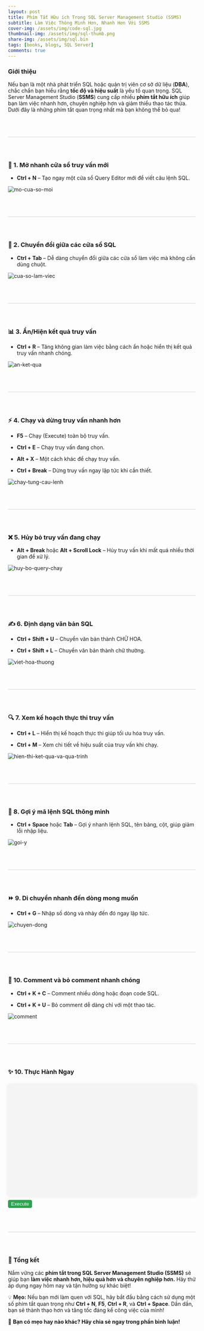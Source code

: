 ```yaml
---
layout: post
title: Phím Tắt Hữu ích Trong SQL Server Management Studio (SSMS)
subtitle: Làm Việc Thông Minh Hơn, Nhanh Hơn Với SSMS
cover-img: /assets/img/code-sql.jpg
thumbnail-img: /assets/img/sql-thumb.png
share-img: /assets/img/sql.bin
tags: [books, blogs, SQL Server]
comments: true
---
```


### Giới thiệu
Nếu bạn là một nhà phát triển SQL hoặc quản trị viên cơ sở dữ liệu (**DBA**), chắc chắn bạn hiểu rằng **tốc độ và hiệu suất** là yếu tố quan trọng. SQL Server Management Studio (**SSMS**) cung cấp nhiều **phím tắt hữu ích** giúp bạn làm việc nhanh hơn, chuyên nghiệp hơn và giảm thiểu thao tác thừa. Dưới đây là những phím tắt quan trọng nhất mà bạn không thể bỏ qua!

<div style="border: 1px solid #e6e6e6; margin:64px 0"></div>

### 🚀 1. Mở nhanh cửa sổ truy vấn mới
* **Ctrl + N** – Tạo ngay một cửa sổ Query Editor mới để viết câu lệnh SQL.  

![mo-cua-so-moi](/assets/img/mo-cua-so-moi.gif)

<div style="border: 1px solid #e6e6e6; margin:64px 0"></div>

### 🔄 2. Chuyển đổi giữa các cửa sổ SQL
* **Ctrl + Tab** – Dễ dàng chuyển đổi giữa các cửa sổ làm việc mà không cần dùng chuột.

![cua-so-lam-viec](/assets/img/cua-so-lam-viec.gif)

<div style="border: 1px solid #e6e6e6; margin:64px 0"></div>

### 📊 3. Ẩn/Hiện kết quả truy vấn
* **Ctrl + R** – Tăng không gian làm việc bằng cách ẩn hoặc hiển thị kết quả truy vấn nhanh chóng.

![an-ket-qua](/assets/img/an-ket-qua.gif)

<div style="border: 1px solid #e6e6e6; margin:64px 0"></div>

### ⚡ 4. Chạy và dừng truy vấn nhanh hơn
* **F5** – Chạy (Execute) toàn bộ truy vấn.

* **Ctrl + E** – Chạy truy vấn đang chọn.

* **Alt + X** – Một cách khác để chạy truy vấn.

* **Ctrl + Break** – Dừng truy vấn ngay lập tức khi cần thiết.

![chay-tung-cau-lenh](/assets/img/chay-tung-cau-lenh.gif)

<div style="border: 1px solid #e6e6e6; margin:64px 0"></div>

### ❌ 5. Hủy bỏ truy vấn đang chạy
* **Alt + Break** hoặc **Alt + Scroll Lock** – Hủy truy vấn khi mất quá nhiều thời gian để xử lý.

![huy-bo-query-chay](/assets/img/huy-bo-query-chay.gif)

<div style="border: 1px solid #e6e6e6; margin:64px 0"></div>

### ✍️ 6. Định dạng văn bản SQL
* **Ctrl + Shift + U** – Chuyển văn bản thành CHỮ HOA.

* **Ctrl + Shift + L** – Chuyển văn bản thành chữ thường.

![viet-hoa-thuong](/assets/img/viet-hoa-thuong.gif)

<div style="border: 1px solid #e6e6e6; margin:64px 0"></div>

### 🔍 7. Xem kế hoạch thực thi truy vấn
* **Ctrl + L** – Hiển thị kế hoạch thực thi giúp tối ưu hóa truy vấn.

* **Ctrl + M** – Xem chi tiết về hiệu suất của truy vấn khi chạy.

![hien-thi-ket-qua-va-qua-trinh](/assets/img/hien-thi-ket-qua-va-qua-trinh.gif)

<div style="border: 1px solid #e6e6e6; margin:64px 0"></div>

### 🤖 8. Gợi ý mã lệnh SQL thông minh
* **Ctrl + Space** hoặc **Tab** – Gợi ý nhanh lệnh SQL, tên bảng, cột, giúp giảm lỗi nhập liệu.

![goi-y](/assets/img/goi-y.gif)

<div style="border: 1px solid #e6e6e6; margin:64px 0"></div>

### ⏩ 9. Di chuyển nhanh đến dòng mong muốn
* **Ctrl + G** – Nhập số dòng và nhảy đến đó ngay lập tức.

![chuyen-dong](/assets/img/chuyen-dong.gif)

<div style="border: 1px solid #e6e6e6; margin:64px 0"></div>

### 📝 10. Comment và bỏ comment nhanh chóng
* **Ctrl + K + C** – Comment nhiều dòng hoặc đoạn code SQL.

* **Ctrl + K + U** – Bỏ comment dễ dàng chỉ với một thao tác.

![comment](/assets/img/comment.gif)

<div style="border: 1px solid #e6e6e6; margin:64px 0"></div>

### ✨ 10. Thực Hành Ngay
<div id="editor" style="height: 300px; margin-top:24px; box-shadow: 0px 0px 10px 0px #00000019; background: #f4f4f4;"></div>
<button onclick="runSQL()" style="margin-top: 10px;background-color: #2ea44f;border-color: #1b1f2326; outline:none; box-shadow: 0 1px 0 #1b1f231a, inset 0 1px 0 #ffffff08; color: #fff; border-radius:4px;">Execute</button>
<pre id="sql-output" style="display: none; background: #f4f4f4; padding: 10px; margin-top: 10px;"></pre>

<script src="https://cdnjs.cloudflare.com/ajax/libs/monaco-editor/0.32.1/min/vs/loader.js"></script>
<script src="https://cdnjs.cloudflare.com/ajax/libs/sql.js/1.8.0/sql-wasm.js"></script>
<script>
require.config({ paths: { 'vs': 'https://cdnjs.cloudflare.com/ajax/libs/monaco-editor/0.32.1/min/vs' }});
require(['vs/editor/editor.main'], function() {
    window.editor = monaco.editor.create(document.getElementById('editor'), {
        value: "SELECT 'Hello, SQL!';",
        language: 'sql',
        theme: 'vs-light'
    });

    document.getElementById('editor').style.backgroundColor = '#f4f4f4';
});

async function runSQL() {
    const SQL = await initSqlJs({ locateFile: filename => `https://cdnjs.cloudflare.com/ajax/libs/sql.js/1.8.0/${filename}` });
    const db = new SQL.Database();
    const input = window.editor.getValue();
    let resultText = '';

    try {
        const result = db.exec(input);
        if (result.length > 0) {
            resultText += 'Kết quả:\n';
            result.forEach(queryResult => {
                const columns = queryResult.columns;
                const values = queryResult.values;
                resultText += 'Columns: ' + columns.join(', ') + '\n';
                values.forEach(row => {
                    resultText += row.join(', ') + '\n';
                });
            });
            document.getElementById("sql-output").style.display = "block";
        } else {
            document.getElementById("sql-output").style.display = "none";
        }
    } catch (e) {
        resultText = 'Lỗi: ' + e.message;
        document.getElementById("sql-output").style.display = "block";
    }

    document.getElementById("sql-output").innerText = resultText;
}
</script>

<div style="border: 1px solid #e6e6e6; margin:64px 0"></div>

### 🎯 Tổng kết
Nắm vững các **phím tắt trong SQL Server Management Studio (SSMS)** sẽ giúp bạn **làm việc nhanh hơn, hiệu quả hơn và chuyên nghiệp hơn.** Hãy thử áp dụng ngay hôm nay và tận hưởng sự khác biệt!

💡 **Mẹo:** Nếu bạn mới làm quen với SQL, hãy bắt đầu bằng cách sử dụng một số phím tắt quan trọng như **Ctrl + N**, **F5**, **Ctrl + R**, và **Ctrl + Space**. Dần dần, bạn sẽ thành thạo hơn và tăng tốc đáng kể công việc của mình!

🚀 **Bạn có mẹo hay nào khác? Hãy chia sẻ ngay trong phần bình luận!**

